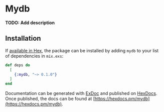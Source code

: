 # Mydb

**TODO: Add description**

## Installation

If [available in Hex](https://hex.pm/docs/publish), the package can be installed
by adding `mydb` to your list of dependencies in `mix.exs`:

```elixir
def deps do
  [
    {:mydb, "~> 0.1.0"}
  ]
end
```

Documentation can be generated with [ExDoc](https://github.com/elixir-lang/ex_doc)
and published on [HexDocs](https://hexdocs.pm). Once published, the docs can
be found at [https://hexdocs.pm/mydb](https://hexdocs.pm/mydb).

